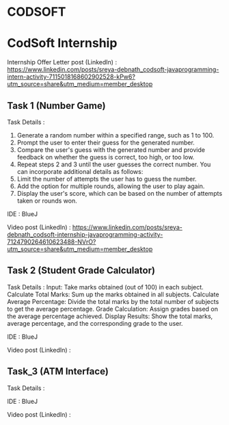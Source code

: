 # CODSOFT
# CodSoft Internship

Internship Offer Letter post (LinkedIn) : https://www.linkedin.com/posts/sreya-debnath_codsoft-javaprogramming-intern-activity-7115018168602902528-kPw6?utm_source=share&utm_medium=member_desktop

## Task 1 (Number Game)

Task Details : 
1. Generate a random number within a specified range, such as 1 to 100.
2. Prompt the user to enter their guess for the generated number.
3. Compare the user's guess with the generated number and provide feedback on whether the guess
is correct, too high, or too low.
4. Repeat steps 2 and 3 until the user guesses the correct number.
You can incorporate additional details as follows:
5. Limit the number of attempts the user has to guess the number.
6. Add the option for multiple rounds, allowing the user to play again.
7. Display the user's score, which can be based on the number of attempts taken or rounds won.

IDE : BlueJ

Video post (LinkedIn) : https://www.linkedin.com/posts/sreya-debnath_codsoft-internship-javaprogramming-activity-7124790264610623488-NVrO?utm_source=share&utm_medium=member_desktop

## Task 2 (Student Grade Calculator)

Task Details : 
Input: Take marks obtained (out of 100) in each subject.
Calculate Total Marks: Sum up the marks obtained in all subjects.
Calculate Average Percentage: Divide the total marks by the total number of subjects to get the
average percentage.
Grade Calculation: Assign grades based on the average percentage achieved.
Display Results: Show the total marks, average percentage, and the corresponding grade to the user.

IDE : BlueJ

Video post (LinkedIn) :

## Task_3 (ATM Interface)

Task Details : 

IDE : BlueJ

Video post (LinkedIn) :
